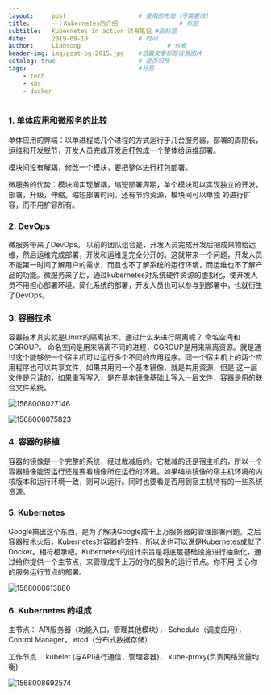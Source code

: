 ```yaml
---
layout:     post   				    # 使用的布局（不需要改）
title:      一：Kubernetes的介绍 				# 标题
subtitle:   Kubernetes in action 读书笔记 #副标题
date:       2019-09-10 				# 时间
author:     Liansong 						# 作者
header-img: img/post-bg-2015.jpg 	#这篇文章标题背景图片
catalog: true 						# 是否归档
tags:								#标签
    - tech
    - k8s
    - docker
---
```


### 1. 单体应用和微服务的比较   

单体应用的弊端：以单进程或几个进程的方式运行于几台服务器，部署的周期长，运维和开发脱节，开发人员完成开发后打包成一个整体给运维部署。   

模块间没有解耦，修改一个模块，要把整体进行打包部署。   

微服务的优势：模块间实现解耦，缩短部署周期，单个模块可以实现独立的开发，部署，升级，伸缩。缩短部署时间。还有节约资源，模块间可以单独
 的进行扩容，而不用扩容所有。



### 2. DevOps 

微服务带来了DevOps。 以前的团队组合是，开发人员完成开发后把成果物给运维，然后运维完成部署，开发和运维是完全分开的。这就带来一个问题，开发人员不能第一时间了解用户的需求，而且也不了解系统的运行环境，而运维也不了解产品的功能。微服务来了后，通过kubernetes对系统硬件资源的虚拟化，使开发人员不用担心部署环境，简化系统的部署，开发人员也可以参与到部署中，也就衍生了DevOps。


### 3. 容器技术

容器技术其实就是Linux的隔离技术。通过什么来进行隔离呢？ 命名空间和CGROUP。 命名空间是用来隔离不同的进程，CGROUP是用来隔离资源。就是通过这个能够使一个宿主机可以运行多个不同的应用程序。同一个宿主机上的两个应用程序也可以共享文件，如果共用同一个基本镜像，就是共用资源，但是 这一层文件是只读的，如果重写写入，是在基本镜像基础上写入一层文件，容器是用的联合文件系统。

![1568008027146](https://tva1.sinaimg.cn/large/006y8mN6gy1g6ur4b89noj30f708qq5w.jpg)

![1568008075823](https://tva1.sinaimg.cn/large/006y8mN6gy1g6ur7hcbvdj309f0h5n02.jpg)



### 4. 容器的移植

容器的镜像是一个完整的系统，经过裁减后的。它裁减的还是宿主机的，所以一个容器镜像能否运行还是要看镜像所在运行的环境。如果编排镜像的宿主机环境的内核版本和运行环境一致，则可以运行。同时也要看是否用到宿主机特有的一些系统资源。



### 5. Kubernetes

Google搞出这个东西，是为了解决Google成千上万服务器的管理部署问题。之后容器技术火后，Kubernetes对容器的支持，所以说也可以说是Kubernetes成就了Docker。相符相承吧。Kubernetes的设计宗旨是将底层基础设施进行抽象化，通过给你提供一个主节点，来管理成千上万的你的服务的运行节点。你不用 关心你的服务运行节点的部署。

![1568008613880](https://tva1.sinaimg.cn/large/006y8mN6gy1g6ur4cniqdj30eg05lac3.jpg)



### 6. Kubernetes 的组成

主节点： API服务器（功能入口，管理其他模块）， Schedule（调度应用）， Control Manager， etcd（分布式数据存储）   

工作节点： kubelet (与API进行通信，管理容器)， kube-proxy(负责网络流量均衡)

![1568008692574](https://tva1.sinaimg.cn/large/006y8mN6gy1g6ur7idxf5j30ey05xgo0.jpg)
